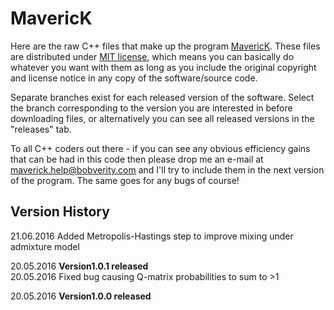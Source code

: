 # MavericK

Here are the raw C++ files that make up the program [MavericK](www.bobverity.com/maverick). These files are distributed under [MIT license](https://opensource.org/licenses/MIT), which means you can basically do whatever you want with them as long as you include the original copyright and license notice in any copy of the software/source code.

Separate branches exist for each released version of the software. Select the branch corresponding to the version you are interested in before downloading files, or alternatively you can see all released versions in the "releases" tab.

To all C++ coders out there - if you can see any obvious efficiency gains that can be had in this code then please drop me an e-mail at maverick.help@bobverity.com and I'll try to include them in the next version of the program. The same goes for any bugs of course!


## Version History

21.06.2016  Added Metropolis-Hastings step to improve mixing under admixture model

20.05.2016  **Version1.0.1 released**<br>
20.05.2016  Fixed bug causing Q-matrix probabilities to sum to >1

20.05.2016  **Version1.0.0 released**